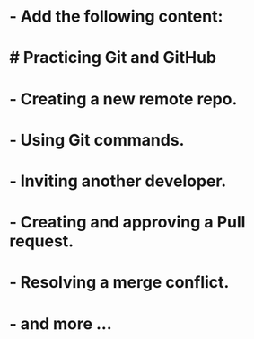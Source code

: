 # - Add the following content:
#   # Practicing Git and GitHub
#   - Creating a new remote repo.
#   - Using Git commands.
#   - Inviting another developer.
#   - Creating and approving a Pull request.
#   - Resolving a merge conflict.
#   - and more ...

